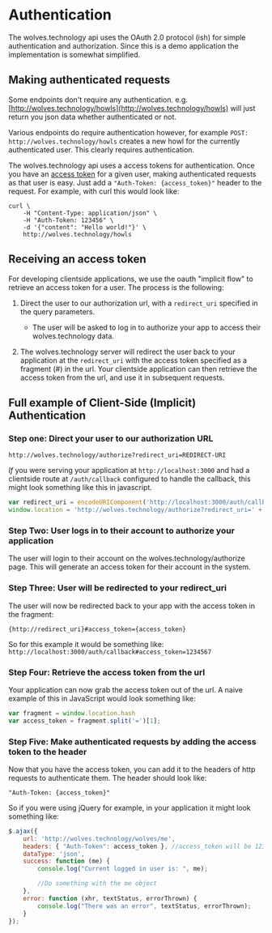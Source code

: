# Authentication

The wolves.technology api uses the OAuth 2.0 protocol (ish) for simple authentication and authorization. Since this is a demo application the implementation is somewhat simplified.

## Making authenticated requests

Some endpoints don't require any authentication. e.g. [http://wolves.technology/howls](http://wolves.technology/howls) will just return you json data whether authenticated or not.

Various endpoints do require authentication however, for example `POST: http://wolves.technology/howls` creates a new howl for the currently authenticated user. This clearly requires authentication.

The wolves.technology api uses a access tokens for authentication. Once you have an [access token](#receiving-an-access-token) for a given user, making authenticated requests as that user is easy. Just add a `"Auth-Token: {access_token}"` header to the request. For example, with curl this would look like:

```
curl \
    -H "Content-Type: application/json" \
    -H "Auth-Token: 123456" \
    -d '{"content": "Hello world!"}' \
    http://wolves.technology/howls
```


<a name='receiving-an-access-token'></a>
## Receiving an access token

For developing clientside applications, we use the oauth "implicit flow" to retrieve an access token for a user. The process is the following:

1. Direct the user to our authorization url, with a `redirect_uri` specified in the query parameters.
    * The user will be asked to log in to authorize your app to access their wolves.technology data.

2. The wolves.technology server will redirect the user back to your application at the `redirect_uri` with the access token specified as a fragment (#) in the url. Your clientside application can then retrieve the access token from the url, and use it in subsequent requests.


## Full example of Client-Side (Implicit) Authentication

### Step one: Direct your user to our authorization URL

```
http://wolves.technology/authorize?redirect_uri=REDIRECT-URI
```

_If_ you were serving your application at `http://localhost:3000` and had a clientside route at `/auth/callback` configured to handle the callback, this might look something like this in javascript.

```javascript
var redirect_uri = encodeURIComponent('http://localhost:3000/auth/callback');
window.location = 'http://wolves.technology/authorize?redirect_uri=' + redirect_uri;
```

### Step Two: User logs in to their account to authorize your application

The user will login to their account on the wolves.technology/authorize page. This will generate an access token for their account in the system.

### Step Three: User will be redirected to your redirect\_uri

The user will now be redirected back to your app with the access token in the fragment:

```
{http://redirect_uri}#access_token={access_token}
```

So for this example it would be something like: `http://localhost:3000/auth/callback#access_token=1234567`


### Step Four: Retrieve the access token from the url

Your application can now grab the access token out of the url. A naive example of this in JavaScript would look something like:

```javascript
var fragment = window.location.hash
var access_token = fragment.split('=')[1];
```

### Step Five: Make authenticated requests by adding the access token to the header

Now that you have the access token, you can add it to the headers of http requests to authenticate them. The header should look like:

```
"Auth-Token: {access_token}"
```

So if you were using jQuery for example, in your application it might look something like:

```javascript
$.ajax({
    url: 'http://wolves.technology/wolves/me',
    headers: { "Auth-Token": access_token }, //access_token will be 123456 as shown in steps 3/4
    dataType: 'json',
    success: function (me) {
        console.log("Current logged in user is: ", me);

        //Do something with the me object
    },
    error: function (xhr, textStatus, errorThrown) {
        console.log("There was an error", textStatus, errorThrown);
    }
});
```
